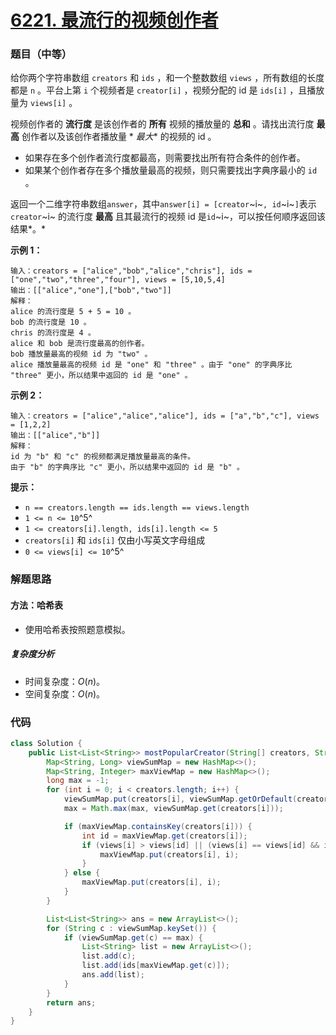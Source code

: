 # [6221. 最流行的视频创作者](https://leetcode.cn/problems/most-popular-video-creator/)

### 题目（中等）

给你两个字符串数组 `creators` 和 `ids` ，和一个整数数组 `views` ，所有数组的长度都是 `n` 。平台上第 `i`
个视频者是 `creator[i]` ，视频分配的 id 是 `ids[i]` ，且播放量为 `views[i]` 。

视频创作者的 **流行度** 是该创作者的 **所有** 视频的播放量的 **总和** 。请找出流行度 **最高** 创作者以及该创作者播放量 *
*最大** 的视频的 id 。

* 如果存在多个创作者流行度都最高，则需要找出所有符合条件的创作者。
* 如果某个创作者存在多个播放量最高的视频，则只需要找出字典序最小的 `id` 。

返回一个二维字符串数组`answer`，其中`answer[i] = [creator`~i~`, id`~i~`]`表示`creator`~i~ 的流行度 **最高** 且其最流行的视频
id 是`id`~i~，可以按任何顺序返回该结果*。*

**示例 1：**

```
输入：creators = ["alice","bob","alice","chris"], ids = ["one","two","three","four"], views = [5,10,5,4]
输出：[["alice","one"],["bob","two"]]
解释：
alice 的流行度是 5 + 5 = 10 。
bob 的流行度是 10 。
chris 的流行度是 4 。
alice 和 bob 是流行度最高的创作者。
bob 播放量最高的视频 id 为 "two" 。
alice 播放量最高的视频 id 是 "one" 和 "three" 。由于 "one" 的字典序比 "three" 更小，所以结果中返回的 id 是 "one" 。
```

**示例 2：**

```
输入：creators = ["alice","alice","alice"], ids = ["a","b","c"], views = [1,2,2]
输出：[["alice","b"]]
解释：
id 为 "b" 和 "c" 的视频都满足播放量最高的条件。
由于 "b" 的字典序比 "c" 更小，所以结果中返回的 id 是 "b" 。
```

**提示：**

* `n == creators.length == ids.length == views.length`
* `1 <= n <= 10`^5^
* `1 <= creators[i].length, ids[i].length <= 5`
* `creators[i]` 和 `ids[i]` 仅由小写英文字母组成
* `0 <= views[i] <= 10`^5^

### 解题思路

#### 方法：哈希表

- 使用哈希表按照题意模拟。

##### 复杂度分析

- 时间复杂度：$O(n)$。
- 空间复杂度：$O(n)$。

### 代码

```java
class Solution {
    public List<List<String>> mostPopularCreator(String[] creators, String[] ids, int[] views) {
        Map<String, Long> viewSumMap = new HashMap<>();
        Map<String, Integer> maxViewMap = new HashMap<>();
        long max = -1;
        for (int i = 0; i < creators.length; i++) {
            viewSumMap.put(creators[i], viewSumMap.getOrDefault(creators[i], 0L) + views[i]);
            max = Math.max(max, viewSumMap.get(creators[i]));

            if (maxViewMap.containsKey(creators[i])) {
                int id = maxViewMap.get(creators[i]);
                if (views[i] > views[id] || (views[i] == views[id] && ids[i].compareTo(ids[id]) < 0)) {
                    maxViewMap.put(creators[i], i);
                }
            } else {
                maxViewMap.put(creators[i], i);
            }
        }

        List<List<String>> ans = new ArrayList<>();
        for (String c : viewSumMap.keySet()) {
            if (viewSumMap.get(c) == max) {
                List<String> list = new ArrayList<>();
                list.add(c);
                list.add(ids[maxViewMap.get(c)]);
                ans.add(list);
            }
        }
        return ans;
    }
}
```
